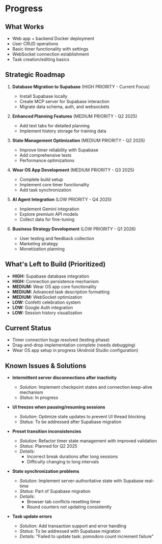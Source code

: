 # Progress

## What Works
- Web app + backend Docker deployment
- User CRUD operations
- Basic timer functionality with settings
- WebSocket connection establishment
- Task creation/editing basics

## Strategic Roadmap
1. **Database Migration to Supabase** (HIGH PRIORITY - Current Focus)
   - Install Supabase locally
   - Create MCP server for Supabase interaction
   - Migrate data schema, auth, and websockets
   
2. **Enhanced Planning Features** (MEDIUM PRIORITY - Q2 2025)
   - Add text tabs for detailed planning
   - Implement history storage for training data
   
3. **State Management Optimization** (MEDIUM PRIORITY - Q2 2025)
   - Improve timer reliability with Supabase
   - Add comprehensive tests
   - Performance optimizations
   
4. **Wear OS App Development** (MEDIUM PRIORITY - Q3 2025)
   - Complete build setup
   - Implement core timer functionality
   - Add task synchronization
   
5. **AI Agent Integration** (LOW PRIORITY - Q4 2025)
   - Implement Gemini integration
   - Explore premium API models
   - Collect data for fine-tuning
   
6. **Business Strategy Development** (LOW PRIORITY - Q1 2026)
   - User testing and feedback collection
   - Marketing strategy
   - Monetization planning

## What's Left to Build (Prioritized)
- **HIGH:** Supabase database integration
- **HIGH:** Connection persistence mechanism
- **MEDIUM:** Wear OS app core functionality
- **MEDIUM:** Advanced task description formatting
- **MEDIUM:** WebSocket optimization
- **LOW:** Confetti celebration system
- **LOW:** Google Auth integration
- **LOW:** Session history visualization

## Current Status
- Timer connection bugs resolved (testing phase)
- Drag-and-drop implementation complete (needs debugging)
- Wear OS app setup in progress (Android Studio configuration)

## Known Issues & Solutions
- **Intermittent server disconnections after inactivity**
  - *Solution:* Implement checkpoint states and connection keep-alive mechanism
  - *Status:* In progress
  
- **UI freezes when pausing/resuming sessions**
  - *Solution:* Optimize state updates to prevent UI thread blocking
  - *Status:* To be addressed after Supabase migration
  
- **Preset transition inconsistencies**
  - *Solution:* Refactor timer state management with improved validation
  - *Status:* Planned for Q2 2025
  - *Details:* 
    - Incorrect break durations after long sessions
    - Difficulty changing to long intervals
  
- **State synchronization problems**
  - *Solution:* Implement server-authoritative state with Supabase real-time
  - *Status:* Part of Supabase migration
  - *Details:*
    - Browser tab conflicts resetting timer
    - Round counters not updating consistently
  
- **Task update errors**
  - *Solution:* Add transaction support and error handling
  - *Status:* To be addressed with Supabase migration
  - *Details:* "Failed to update task: pomodoro count increment failure"
